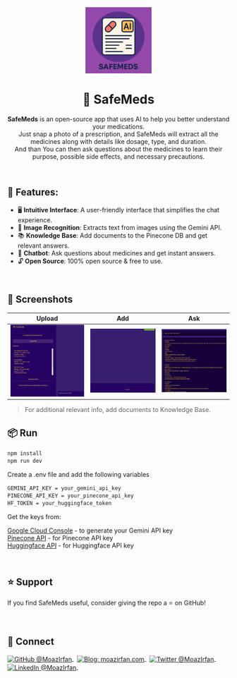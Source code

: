 <div align="center">

<img src="public/SafeMeds.png" alt="SafeMeds Logo" width="150"/>

<h1>💊 SafeMeds</h1>

<p><strong>SafeMeds</strong> is an open-source app that uses AI to help you better understand your medications.<br>
Just snap a photo of a prescription, and SafeMeds will extract all the medicines along with details like dosage, type, and duration.<br>
And than You can then ask questions about the medicines to learn their purpose, possible side effects, and necessary precautions.</p>
</div>
<br>

## 🚀 Features:
- 🖥️ **Intuitive Interface**: 
A user-friendly interface that simplifies the chat experience.
- 📸 **Image Recognition**:
Extracts text from images using the Gemini API.
- 📚 **Knowledge Base**:
Add documents to the Pinecone DB and get relevant answers.
- 💬 **Chatbot**:
Ask questions about medicines and get instant answers.
- 🔓 **Open Source**:
100% open source & free to use.

<br>

## 📱 Screenshots

| Upload | Add | Ask |
|--------|--------|--------|
| ![Upload](/public/Upload.png) | ![Add](/public/Add.png) | ![Ask](/public/Ask.png) |

> For additional relevant info, add documents to Knowledge Base.

## 📦 Run

```sh
npm install
npm run dev
```

Create a .env file and add the following variables

```sh
GEMINI_API_KEY = your_gemini_api_key
PINECONE_API_KEY = your_pinecone_api_key
HF_TOKEN = your_huggingface_token
```
Get the keys from:

[Google Cloud Console](https://aistudio.google.com/apikey/) - to generate your Gemini API key <br>
[Pinecone API](https://www.pinecone.io/) - for Pinecone API key <br>
[Huggingface API](https://huggingface.co/) - for Huggingface API key

<br>

## ⭐️ Support
If you find SafeMeds useful, consider giving the repo a ⭐️ on GitHub!

<br>

## 👋 Connect

<div align="left">
    <p>
    <a href="https://github.com/MoazIrfan">
        <img alt="GitHub @MoazIrfan" align="center" src="https://img.shields.io/badge/GITHUB-gray.svg?colorB=6cc644&style=flat" />
    </a>&nbsp;
    <a href="https://moazirfan.com/">
        <img alt="Blog: moazirfan.com" align="center" src="https://img.shields.io/badge/WEBSITE-gray.svg?colorB=4D2AFF&style=flat" />
    </a>&nbsp;
     <a href="https://twitter.com/MoazIrfan/">
        <img alt="Twitter @MoazIrfan" align="center" src="https://img.shields.io/badge/TWITTER-gray.svg?colorB=1da1f2&style=flat" />
    </a>&nbsp;
    <a href="https://www.linkedin.com/in/moazirfan/">
        <img alt="LinkedIn @MoazIrfan" align="center" src="https://img.shields.io/badge/LINKEDIN-gray.svg?colorB=0077b5&style=flat" />
    </a>&nbsp;
</p>
</div>
